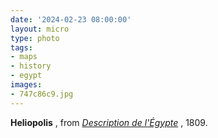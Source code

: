 ```yaml
---
date: '2024-02-23 08:00:00'
layout: micro
type: photo
tags:
- maps
- history
- egypt
images:
- 747c86c9.jpg
---
```


**Heliopolis** , from _[Description de l'Égypte](https://en.wikipedia.org/wiki/Description_de_l%27%C3%89gypte)_ , 1809.
